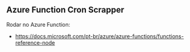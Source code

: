 ## Azure Function Cron Scrapper

Rodar no Azure Function:

- https://docs.microsoft.com/pt-br/azure/azure-functions/functions-reference-node